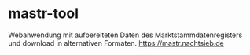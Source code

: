 # mastr-tool

Webanwendung mit aufbereiteten Daten des Marktstammdatenregisters und download in alternativen Formaten.
https://mastr.nachtsieb.de
